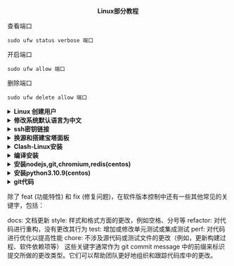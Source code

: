 <p align="center"><b>Linux部分教程</b></p>

查看端口

```
sudo ufw status verbose 端口
```

开启端口

```
sudo ufw allow 端口
```

删除端口

```
sudo ufw delete allow 端口
```

<details><summary><b>Linux 创建用户</b></summary>
<p>

## linux通用

- debian使用`adduser`并且不用执行`passed`

```text
useradd -m 用户名
```

设置密码 > `passwd` 用户名

```text
 passwd
```

- 先登陆root账户，在root用户下更改`sudoers`文件(需要先登录刚才创建的用户才能生成此文件)

```bash
vim /etc/sudoers
```

在`## Allow root to run any commands anywhere`下添加以下内容，按I插入，插入完成后按ESC退出插入，输出:wq!保存退出，如下图所示

```bash
用户名 ALL=(ALL) NOPASSWD:ALL
```

保持长时间连接

```
vim /etc/ssh/sshd_config
```

重载配置文件生效

```bash
source /etc/profile
```

</p>
</details>
<details><summary><b>修改系统默认语言为中文</b></summary>
<p>

## Debian

下载语言包

```bash
apt-get install locales
```

设置语言，在弹出的窗口中找到`zh_CN.UTF-8 UTF-8`按空格进行选着

回车确定，在下个界面选着`zh_CN.UTF-8`设置默认语言

```bahs
dpkg-reconfigure locales
```

## centos

安装中文语言包

```bash
yum groupinstall fonts -y
yum install kde-l10n-Chinese
yum reinstall glibc-common
```

修改etc目录下`locale.conf`的内容为 `LANG="zh_CN.UTF-8"`

```bash
vim /etc/locale.conf
```

执行`sudo reboot`重启，或者执行以下指令重载配置文件

```bash
source /etc/locale.conf
```

</p>
</details>
<details><summary><b>ssh密钥链接</b></summary>
<p>

生成秘钥(一路按回车)

```bash
ssh-keygen
```

查看公钥并复制(以ssh-rsa开头的)

```bash
cat .ssh/id_rsa.pub
```

登录到服务器创建秘钥文件设置权限并(按i)编辑，粘贴刚才复制的公钥(按`esc`输入`:wq`保存)

```bash
mkdir .ssh
chmod 700 .ssh
vim .ssh/authorized_keys
```

```bash
chmod 600 .ssh/authorized_keys
```

重启ssh

```text
service sshd restart
```

</p>
</details>
<details><summary><b>换源和搭建宝塔面板</b></summary>
<p>

先安装面板再换源

## 宝塔面板

Centos安装脚本

```bash
yum install -y wget && wget -O install.sh https://download.bt.cn/install/install_6.0.sh && sh install.sh ed8484bec
```

Ubuntu/Deepin安装脚本

```bash
wget -O install.sh https://download.bt.cn/install/install-ubuntu_6.0.sh && sudo bash install.sh ed8484bec
```

Debian安装脚本

```bash
wget -O install.sh https://download.bt.cn/install/install-ubuntu_6.0.sh && bash install.sh ed8484bec
```

万能安装脚本

```bash
if [ -f /usr/bin/curl ];then curl -sSO https://download.bt.cn/install/install_panel.sh;else wget -O install_panel.sh https://download.bt.cn/install/install_panel.sh;fi;bash install_panel.sh ed8484bec
```

## 更换软件源通用

```bash
bash <(curl -sSL https://gitee.com/SuperManito/LinuxMirrors/raw/main/ChangeMirrors.sh)
```

</p>
</details>
<details><summary><b>Clash-Linux安装</b></summary>
<p>

下载[clash](https://github.com/Dreamacro/clash)

```text
wget https://github.com/Dreamacro/clash/releases/download/v1.12.0/clash-linux-amd64-v1.12.0.gz
```

解压

```text
gzip -d clash-linux-amd64-v1.12.0.gz
```

移动到/usr/local/bin/clash并重命名

```text
mv clash-linux-amd64-v1.12.0 /usr/local/bin/clash
```

给执行权限

```text
chmod +x /usr/local/bin/clash
```

设置成服务

```text
vim /etc/systemd/system/clash.service
```

```bash
[Unit]
Description=clash service
After=network.target
 
[Service]
Type=simple
User=root
ExecStart=/usr/local/bin/clash
Restart=on-failure # or always, on-abort, etc
 
[Install]
WantedBy=multi-user.target
```

设置开机自启

```text
systemctl daemon-reload
systemctl enable clash
```

启动

```text
service clash start
```

## 修改系统代理

设置代理

```text
vim /etc/profile
```

全局代理(开启`kclash`，关闭`gclash`)

```bash
alias kclash="export https_proxy=http://127.0.0.1:7890 http_proxy=http://127.0.0.1:7890 all_proxy=socks5://127.0.0.1:7891"
alias gclash="unset  http_proxy  https_proxy  all_proxy"
```

或者直接`ALL`

```bash
alias kclash="export ALL_PROXY=127.0.0.1:7890"
alias gclash="unset ALL_PROXY"
```

全局代理(无开关)

```text
export http_proxy=127.0.0.1:9090
export https_proxy=127.0.0.1:9090
export all_proxy=socks5://127.0.0.1:7891
```

重载配置文件

```text
source /etc/profile
```

查看代理是否代理

```text
env|grep -i proxy
```

测试访问外网和代理地址

```bash
curl www.google.com
```

```bash
curl cip.cc
```

## 配置面板

```text
cd ~/.config/clash
```

下载面板，解压，重命名

```text
wget https://github.com/haishanh/yacd/archive/gh-pages.zip
unzip gh-pages.zip
mv yacd-gh-pages/ dashboard/
```

配置面板在`config.yaml`中添加以下代码

```bash
external-ui: dashboard
```

secret: xxxx #设置访问密码

external-controller: 0.0.0.0:9090  #别忘记在服务器厂商开放端口号

external-ui: dashboard  #面板路径

## 其他指令

查看服务状态

```text
service clash status
```

重启服务

```text
service clash restart
```

停止服务

```text
service clash stop
```

</p>
</details>
<details><summary><b>编译安装</b></summary>
<p>


配置安装,指定路径`--prefix=`,高性能安装`--enable-optimizations`

```bash
./configure --prefix=/usr/local/ --enable-optimizations
```

编译 && 安装

```text
make && make install
```

</p>
</details>
<details><summary><b>安装nodejs,git,chromium,redis(centos)</b></summary>
<p>

添加仓库源

```text
curl -sL https://rpm.nodesource.com/setup_17.x | sudo bash -
```

安装gcc-c++ make nodejs

```text
sudo yum -y install gcc-c++ make nodejs
```

查看nodejs版本

```text
node -v
```

查看npm版本

```text
npm -v
```

## git安装

导入git源

```text
sudo yum -y install https://packages.endpointdev.com/rhel/7/os/x86_64/endpoint-repo.x86_64.rpm
```

安装git

```text
sudo yum install git
```

查看版本

```text
git --version
```

## 安装chromium

```text
yum -y install chromium
```

## 安装redis

```text
yum -y install redis
```

</p>
</details>
<details><summary><b>安装python3.10.9(centos)</b></summary>
<p>

安装依赖

```text

sudo apt-get install gcc make zlib1g-dev libbz2-dev libsqlite3-dev install python3-dev libxml2-dev libffi-dev libssl-dev libxslt1-dev 

#编译指令
sudo ./configure --enable-optimizations --enable-shared --prefix=/usr/local/lib/python3.x

```

[下载python](https://www.python.org/)

```text
wget https://www.python.org/ftp/python/3.10.9/Python-3.10.9.tgz
```

解压并进入目录

```text
tar zxvf Python-3.10.9.tgz && cd Python-3.10.9
```

设置编译FLAG，以便使用最新的openssl库。

```text
export CFLAGS=$(pkg-config --cflags openssl11)
export LDFLAGS=$(pkg-config --libs openssl11)
```

设置编译目录

```text
./configure --prefix=/usr/local/python3 --enable-optimizations
```

编译安装

```text
make && make install
```

配置

```text
ln -sf /usr/local/python3/bin/python3 /usr/bin/python
ln -sf /usr/local/python3/bin/pip3 /usr/bin/pip
```

检查是否配置正确

```text
python --version
pip --version
```

</p>
</details>

<details><summary><b>git代码</b></summary>
<p>

## git代码部分

```text
git init
```

```text
git add README.md
```

```text
git commit -m "first commit"
```

```text
git branch -M main
```

```text
git remote add origin https://github.com/Lycofuture/Centos7.6-initial.git
```

```text
git push -u origin main
```
</p>
</details>

除了 feat (功能特性) 和 fix (修复问题)，在软件版本控制中还有一些其他常见的关键字，包括：

docs: 文档更新
style: 样式和格式方面的更改，例如空格、分号等
refactor: 对代码进行重构，没有更改其行为
test: 增加或修改单元测试或集成测试
perf: 对代码进行优化以提高性能
chore: 不涉及源代码或测试文件的更改（例如，更新构建过程、软件依赖项等）
这些关键字通常作为 git commit message 中的前缀来标识提交所做的更改类型。它们可以帮助团队更好地组织和跟踪代码库中的更改。

